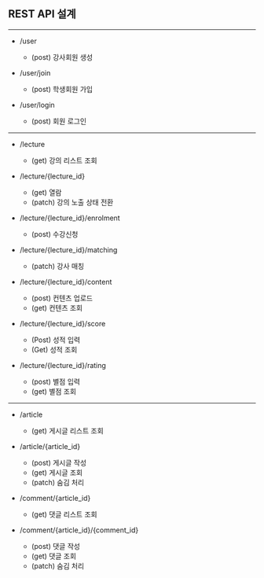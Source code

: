 ## REST API 설계

---

- /user
    - (post) 강사회원 생성

- /user/join
    - (post) 학생회원 가입

- /user/login
    - (post) 회원 로그인

---

- /lecture
    - (get) 강의 리스트 조회

- /lecture/{lecture_id}
    - (get) 열람
    - (patch) 강의 노출 상태 전환

- /lecture/{lecture_id}/enrolment
    - (post) 수강신청

- /lecture/{lecture_id}/matching
    - (patch) 강사 매칭

- /lecture/{lecture_id}/content
    - (post) 컨텐츠 업로드
    - (get) 컨텐츠 조회

- /lecture/{lecture_id}/score
    - (Post) 성적 입력
    - (Get) 성적 조회

- /lecture/{lecture_id}/rating
    - (post) 별점 입력
    - (get) 별점 조회

---

- /article
    - (get) 게시글 리스트 조회

- /article/{article_id}
    - (post) 게시글 작성
    - (get) 게시글 조회
    - (patch) 숨김 처리

- /comment/{article_id}
    - (get) 댓글 리스트 조회

- /comment/{article_id}/{comment_id}
    - (post) 댓글 작성
    - (get) 댓글 조회
    - (patch) 숨김 처리
